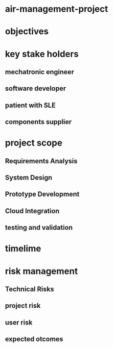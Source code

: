 # air-management-project
# objectives
# key stake holders
## mechatronic engineer
## software developer
## patient with SLE
## components supplier
# project scope
##	Requirements Analysis
## 	System Design
## 	Prototype Development
## 	Cloud Integration
## testing and validation
# timelime
# risk management
## Technical Risks
## project risk
## user risk
## expected otcomes
